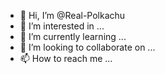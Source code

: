 - 👋 Hi, I’m @Real-Polkachu
- 👀 I’m interested in ...
- 🌱 I’m currently learning ...
- 💞️ I’m looking to collaborate on ...
- 📫 How to reach me ...

<!---
Real-Polkachu/Real-Polkachu is a ✨ special ✨ repository because its `README.md` (this file) appears on your GitHub profile.
You can click the Preview link to take a look at your changes.
--->
